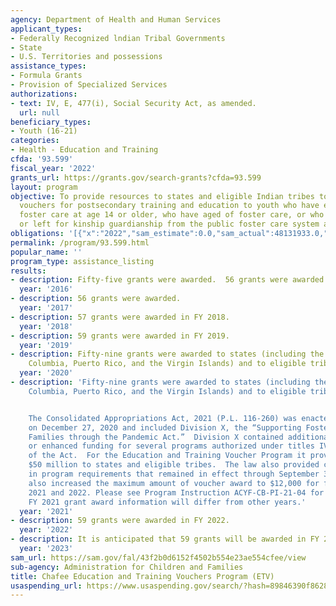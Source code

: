 ```yaml
---
agency: Department of Health and Human Services
applicant_types:
- Federally Recognized lndian Tribal Governments
- State
- U.S. Territories and possessions
assistance_types:
- Formula Grants
- Provision of Specialized Services
authorizations:
- text: IV, E, 477(i), Social Security Act, as amended.
  url: null
beneficiary_types:
- Youth (16-21)
categories:
- Health - Education and Training
cfda: '93.599'
fiscal_year: '2022'
grants_url: https://grants.gov/search-grants?cfda=93.599
layout: program
objective: To provide resources to states and eligible Indian tribes to make available
  vouchers for postsecondary training and education to youth who have experienced
  foster care at age 14 or older, who have aged of foster care, or who have been adopted
  or left for kinship guardianship from the public foster care system after age 16.
obligations: '[{"x":"2022","sam_estimate":0.0,"sam_actual":48131933.0,"usa_spending_actual":42299199.56},{"x":"2023","sam_estimate":43593145.0,"sam_actual":0.0,"usa_spending_actual":40473113.17},{"x":"2024","sam_estimate":43593145.0,"sam_actual":0.0,"usa_spending_actual":42866361.56}]'
permalink: /program/93.599.html
popular_name: ''
program_type: assistance_listing
results:
- description: Fifty-five grants were awarded.  56 grants were awarded
  year: '2016'
- description: 56 grants were awarded.
  year: '2017'
- description: 57 grants were awarded in FY 2018.
  year: '2018'
- description: 59 grants were awarded in FY 2019.
  year: '2019'
- description: Fifty-nine grants were awarded to states (including the District of
    Columbia, Puerto Rico, and the Virgin Islands) and to eligible tribes.
  year: '2020'
- description: 'Fifty-nine grants were awarded to states (including the District of
    Columbia, Puerto Rico, and the Virgin Islands) and to eligible tribes.


    The Consolidated Appropriations Act, 2021 (P.L. 116-260) was enacted into law
    on December 27, 2020 and included Division X, the “Supporting Foster Youth and
    Families through the Pandemic Act.”  Division X contained additional, supplemental
    or enhanced funding for several programs authorized under titles IV-B and IV-E
    of the Act.  For the Education and Training Voucher Program it provided an additional
    $50 million to states and eligible tribes.  The law also provided certain flexibilities
    in program requirements that remained in effect through September 30, 2021.  It
    also increased the maximum amount of voucher award to $12,000 for fiscal years
    2021 and 2022. Please see Program Instruction ACYF-CB-PI-21-04 for more information.  Therefore,
    FY 2021 grant award information will differ from other years.'
  year: '2021'
- description: 59 grants were awarded in FY 2022.
  year: '2022'
- description: It is anticipated that 59 grants will be awarded in FY 2023.
  year: '2023'
sam_url: https://sam.gov/fal/43f2b0d6152f4502b554e23ae554cfee/view
sub-agency: Administration for Children and Families
title: Chafee Education and Training Vouchers Program (ETV)
usaspending_url: https://www.usaspending.gov/search/?hash=89846390f862846eca2e9f7e2d1fc538
---
```

